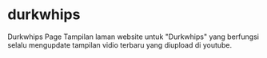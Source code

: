 # durkwhips
Durkwhips Page
Tampilan laman website untuk "Durkwhips" yang berfungsi selalu mengupdate tampilan vidio terbaru yang diupload di youtube.
